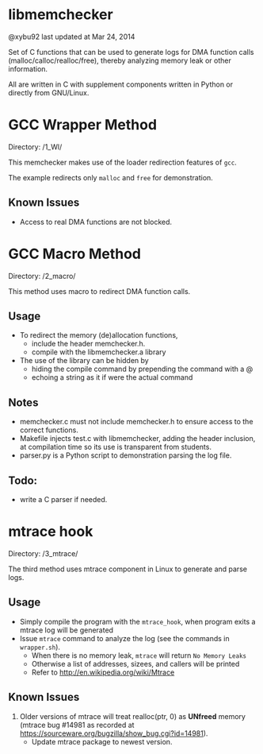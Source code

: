 libmemchecker
=============

@xybu92 last updated at Mar 24, 2014

Set of C functions that can be used to generate logs for DMA function calls (malloc/calloc/realloc/free), thereby analyzing memory leak or other information.

All are written in C with supplement components written in Python or directly from GNU/Linux.

# GCC Wrapper Method

Directory: /1_Wl/

This memchecker makes use of the loader redirection features of `gcc`.

The example redirects only `malloc` and `free` for demonstration.

## Known Issues

* Access to real DMA functions are not blocked.

# GCC Macro Method

Directory: /2_macro/

This method uses macro to redirect DMA function calls.

## Usage
* To redirect the memory (de)allocation functions, 
	 - include the header memchecker.h.
	 - compile with the libmemchecker.a library
* The use of the library can be hidden by
	 - hiding the compile command by prepending the command with a @
	 - echoing a string as it if were the actual command

## Notes
 * memchecker.c must not include memchecker.h to ensure access to the correct functions.
 * Makefile injects test.c with libmemchecker, adding the header inclusion, at compilation time so its use is transparent from students.
 * parser.py is a Python script to demonstration parsing the log file.

## Todo:
 * write a C parser if needed.

# mtrace hook

Directory: /3_mtrace/

The third method uses mtrace component in Linux to generate and parse logs.

## Usage

* Simply compile the program with the `mtrace_hook`, when program exits a mtrace log will be generated
* Issue `mtrace` command to analyze the log (see the commands in `wrapper.sh`).
	 * When there is no memory leak, `mtrace` will return `No Memory Leaks`
	 * Otherwise a list of addresses, sizees, and callers will be printed
	 * Refer to http://en.wikipedia.org/wiki/Mtrace

## Known Issues

1. Older versions of mtrace will treat realloc(ptr, 0) as __UNfreed__ memory (mtrace bug #14981 as recorded at https://sourceware.org/bugzilla/show_bug.cgi?id=14981).
	 * Update mtrace package to newest version.